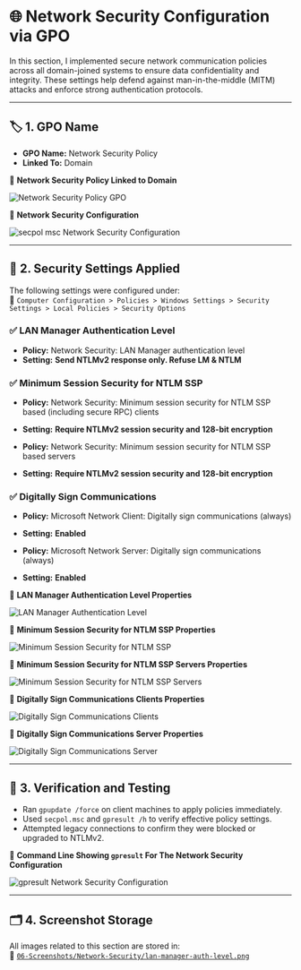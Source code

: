 # 🌐 Network Security Configuration via GPO

In this section, I implemented secure network communication policies across all domain-joined systems to ensure data confidentiality and integrity. These settings help defend against man-in-the-middle (MITM) attacks and enforce strong authentication protocols.

---

## 🏷️ 1. GPO Name

- **GPO Name:** Network Security Policy  
- **Linked To:** Domain

📸 **Network Security Policy Linked to Domain**  

![Network Security Policy GPO](https://github.com/user-attachments/assets/95ee90ce-1338-4a1d-aba9-5f901aedd2df)

📸 **Network Security Configuration**  
 
![secpol msc Network Security Configuration](https://github.com/user-attachments/assets/c918231b-45d4-4d32-8b83-939924209412)

---

## 🔐 2. Security Settings Applied

The following settings were configured under:  
 📂 `Computer Configuration > Policies > Windows Settings > Security Settings > Local Policies > Security Options`

### ✅ LAN Manager Authentication Level
- **Policy:** Network Security: LAN Manager authentication level  
- **Setting:** **Send NTLMv2 response only. Refuse LM & NTLM**

### ✅ Minimum Session Security for NTLM SSP
- **Policy:** Network Security: Minimum session security for NTLM SSP based (including secure RPC) clients  
- **Setting:** **Require NTLMv2 session security and 128-bit encryption**

- **Policy:** Network Security: Minimum session security for NTLM SSP based servers  
- **Setting:** **Require NTLMv2 session security and 128-bit encryption**

### ✅ Digitally Sign Communications
- **Policy:** Microsoft Network Client: Digitally sign communications (always)  
- **Setting:** **Enabled**

- **Policy:** Microsoft Network Server: Digitally sign communications (always)  
- **Setting:** **Enabled**

📸 **LAN Manager Authentication Level Properties**

![LAN Manager Authentication Level](https://github.com/user-attachments/assets/26a42542-6ab3-448c-8248-74c736257205)

📸 **Minimum Session Security for NTLM SSP Properties**

![Minimum Session Security for NTLM SSP](https://github.com/user-attachments/assets/8daeb0ed-c941-4f62-90e2-2f111f4645be)

📸 **Minimum Session Security for NTLM SSP Servers Properties**

![Minimum Session Security for NTLM SSP Servers](https://github.com/user-attachments/assets/f256db18-6057-4692-959c-1afaa90deedd)

📸 **Digitally Sign Communications Clients Properties**

![Digitally Sign Communications Clients](https://github.com/user-attachments/assets/f1dc9677-57a4-4d95-82bd-36d658f318cd)

📸 **Digitally Sign Communications Server Properties**

![Digitally Sign Communications Server](https://github.com/user-attachments/assets/484c82dc-65a0-4941-8622-e679e3fee8f3)

---

## 🧪 3. Verification and Testing

- Ran `gpupdate /force` on client machines to apply policies immediately.
- Used `secpol.msc` and `gpresult /h` to verify effective policy settings.
- Attempted legacy connections to confirm they were blocked or upgraded to NTLMv2.

📸 **Command Line Showing `gpresult` For The Network Security Configuration**

![gpresult Network Security Configuration](https://github.com/user-attachments/assets/bfb982a2-1933-49c8-b224-4295b6a6c69e)

---

## 🗂️ 4. Screenshot Storage

All images related to this section are stored in:  
📂 [`06-Screenshots/Network-Security/lan-manager-auth-level.png`]()
